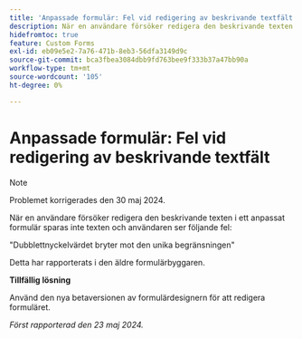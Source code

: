 ```yaml
---
title: 'Anpassade formulär: Fel vid redigering av beskrivande textfält'
description: När en användare försöker redigera den beskrivande texten i ett anpassat formulär sparas inte texten och användaren ser ett fel. Det finns en lösning.
hidefromtoc: true
feature: Custom Forms
exl-id: eb09e5e2-7a76-471b-8eb3-56dfa3149d9c
source-git-commit: bca3fbea3084dbb9fd763bee9f333b37a47bb90a
workflow-type: tm+mt
source-wordcount: '105'
ht-degree: 0%

---
```


# Anpassade formulär: Fel vid redigering av beskrivande textfält

>[!NOTE]
>
>Problemet korrigerades den 30 maj 2024.

När en användare försöker redigera den beskrivande texten i ett anpassat formulär sparas inte texten och användaren ser följande fel:

&quot;Dubblettnyckelvärdet bryter mot den unika begränsningen&quot;

Detta har rapporterats i den äldre formulärbyggaren.

**Tillfällig lösning**

Använd den nya betaversionen av formulärdesignern för att redigera formuläret.

_Först rapporterad den 23 maj 2024._
